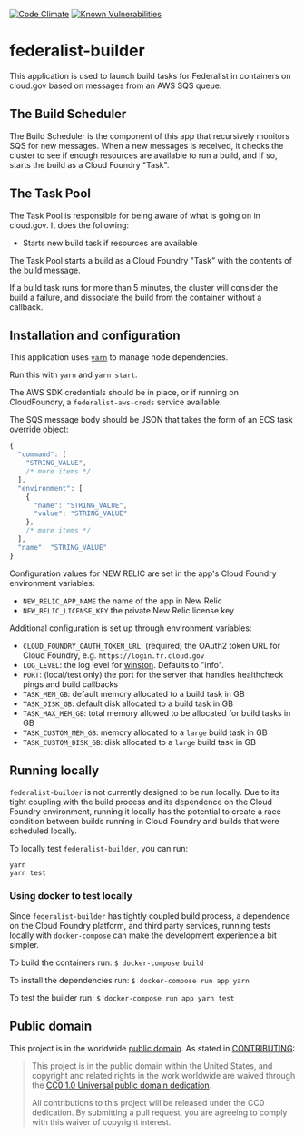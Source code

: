 [![Code Climate](https://codeclimate.com/github/18F/federalist-builder/badges/gpa.svg)](https://codeclimate.com/github/18F/federalist-builder)
[![Known Vulnerabilities](https://snyk.io/test/github/18F/federalist-builder/badge.svg)](https://snyk.io/test/github/18F/federalist-builder)

# federalist-builder

This application is used to launch build tasks for Federalist in containers on cloud.gov based on messages from an AWS SQS queue.

## The Build Scheduler

The Build Scheduler is the component of this app that recursively monitors SQS for new messages. When a new messages is received, it checks the cluster to see if enough resources are available to run a build, and if so, starts the build as a Cloud Foundry "Task".

## The Task Pool

The Task Pool is responsible for being aware of what is going on in cloud.gov.
It does the following:

- Starts new build task if resources are available

The Task Pool starts a build as a Cloud Foundry "Task" with the contents of the build message.

If a build task runs for more than 5 minutes, the cluster will consider the build a failure, and dissociate the build from the container without a callback.

## Installation and configuration

This application uses [`yarn`](https://yarnpkg.com) to manage node dependencies.

Run this with `yarn` and `yarn start`.

The AWS SDK credentials should be in place, or if running on CloudFoundry, a `federalist-aws-creds` service available.

The SQS message body should be JSON that takes the form of an ECS task override object:

```js
{
  "command": [
    "STRING_VALUE",
    /* more items */
  ],
  "environment": [
    {
      "name": "STRING_VALUE",
      "value": "STRING_VALUE"
    },
    /* more items */
  ],
  "name": "STRING_VALUE"
}
```

Configuration values for NEW RELIC are set in the app's Cloud Foundry environment variables:

- `NEW_RELIC_APP_NAME` the name of the app in New Relic
- `NEW_RELIC_LICENSE_KEY` the private New Relic license key

Additional configuration is set up through environment variables:

- `CLOUD_FOUNDRY_OAUTH_TOKEN_URL`: (required) the OAuth2 token URL for Cloud Foundry, e.g. `https://login.fr.cloud.gov`
- `LOG_LEVEL`: the log level for [winston](https://github.com/winstonjs/winston#logging-levels). Defaults to "info".
- `PORT`: (local/test only) the port for the server that handles healthcheck pings and build callbacks
- `TASK_MEM_GB`: default memory allocated to a build task in GB
- `TASK_DISK_GB`: default disk allocated to a build task in GB
- `TASK_MAX_MEM_GB`: total memory allowed to be allocated for build tasks in GB
- `TASK_CUSTOM_MEM_GB`: memory allocated to a `large` build task in GB
- `TASK_CUSTOM_DISK_GB`: disk allocated to a `large` build task in GB

## Running locally

`federalist-builder` is not currently designed to be run locally. Due to its tight coupling with the build process and its dependence on the Cloud Foundry environment, running it locally has the potential to create a race condition between builds running in Cloud Foundry and builds that were scheduled locally.

To locally test `federalist-builder`, you can run:

```
yarn
yarn test
```

### Using docker to test locally

Since `federalist-builder` has tightly coupled build process, a dependence on the Cloud Foundry platform, and third party services, running tests locally with `docker-compose` can make the development experience a bit simpler.

To build the containers run:
`$ docker-compose build`

To install the dependencies run:
`$ docker-compose run app yarn`

To test the builder run:
`$ docker-compose run app yarn test`


## Public domain

This project is in the worldwide [public domain](LICENSE.md). As stated in [CONTRIBUTING](CONTRIBUTING.md):

> This project is in the public domain within the United States, and copyright and related rights in the work worldwide are waived through the [CC0 1.0 Universal public domain dedication](https://creativecommons.org/publicdomain/zero/1.0/).
>
> All contributions to this project will be released under the CC0 dedication. By submitting a pull request, you are agreeing to comply with this waiver of copyright interest.
